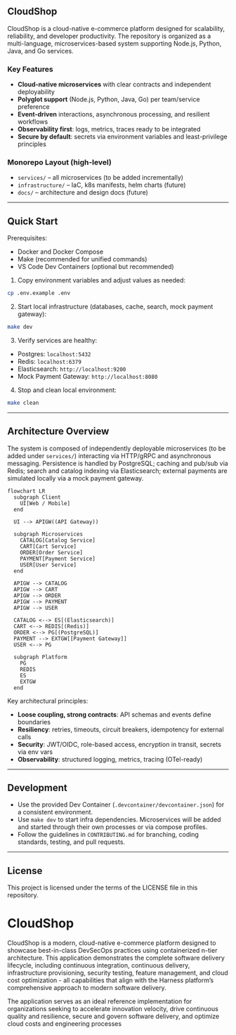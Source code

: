 ## CloudShop

CloudShop is a cloud-native e-commerce platform designed for scalability, reliability, and developer productivity. The repository is organized as a multi-language, microservices-based system supporting Node.js, Python, Java, and Go services.

### Key Features
- **Cloud-native microservices** with clear contracts and independent deployability
- **Polyglot support** (Node.js, Python, Java, Go) per team/service preference
- **Event-driven** interactions, asynchronous processing, and resilient workflows
- **Observability first**: logs, metrics, traces ready to be integrated
- **Secure by default**: secrets via environment variables and least-privilege principles

### Monorepo Layout (high-level)
- `services/` – all microservices (to be added incrementally)
- `infrastructure/` – IaC, k8s manifests, helm charts (future)
- `docs/` – architecture and design docs (future)

---

## Quick Start

Prerequisites:
- Docker and Docker Compose
- Make (recommended for unified commands)
- VS Code Dev Containers (optional but recommended)

1) Copy environment variables and adjust values as needed:
```bash
cp .env.example .env
```

2) Start local infrastructure (databases, cache, search, mock payment gateway):
```bash
make dev
```

3) Verify services are healthy:
- Postgres: `localhost:5432`
- Redis: `localhost:6379`
- Elasticsearch: `http://localhost:9200`
- Mock Payment Gateway: `http://localhost:8080`

4) Stop and clean local environment:
```bash
make clean
```

---

## Architecture Overview

The system is composed of independently deployable microservices (to be added under `services/`) interacting via HTTP/gRPC and asynchronous messaging. Persistence is handled by PostgreSQL; caching and pub/sub via Redis; search and catalog indexing via Elasticsearch; external payments are simulated locally via a mock payment gateway.

```mermaid
flowchart LR
  subgraph Client
    UI[Web / Mobile]
  end

  UI --> APIGW((API Gateway))

  subgraph Microservices
    CATALOG[Catalog Service]
    CART[Cart Service]
    ORDER[Order Service]
    PAYMENT[Payment Service]
    USER[User Service]
  end

  APIGW --> CATALOG
  APIGW --> CART
  APIGW --> ORDER
  APIGW --> PAYMENT
  APIGW --> USER

  CATALOG <--> ES[(Elasticsearch)]
  CART <--> REDIS[(Redis)]
  ORDER <--> PG[(PostgreSQL)]
  PAYMENT --> EXTGW[[Payment Gateway]]
  USER <--> PG

  subgraph Platform
    PG
    REDIS
    ES
    EXTGW
  end
```

Key architectural principles:
- **Loose coupling, strong contracts**: API schemas and events define boundaries
- **Resiliency**: retries, timeouts, circuit breakers, idempotency for external calls
- **Security**: JWT/OIDC, role-based access, encryption in transit, secrets via env vars
- **Observability**: structured logging, metrics, tracing (OTel-ready)

---

## Development

- Use the provided Dev Container (`.devcontainer/devcontainer.json`) for a consistent environment.
- Use `make dev` to start infra dependencies. Microservices will be added and started through their own processes or via compose profiles.
- Follow the guidelines in `CONTRIBUTING.md` for branching, coding standards, testing, and pull requests.

---

## License

This project is licensed under the terms of the LICENSE file in this repository.

# CloudShop
CloudShop is a modern, cloud-native e-commerce platform designed to showcase best-in-class DevSecOps practices using containerized n-tier architecture. This application demonstrates the complete software delivery lifecycle, including continuous integration, continuous delivery, infrastructure provisioning, security testing, feature management, and cloud cost optimization - all capabilities that align with the Harness platform’s comprehensive approach to modern software delivery.

The application serves as an ideal reference implementation for organizations seeking to accelerate innovation velocity, drive continuous quality and resilience, secure and govern software delivery, and optimize cloud costs and engineering processes
